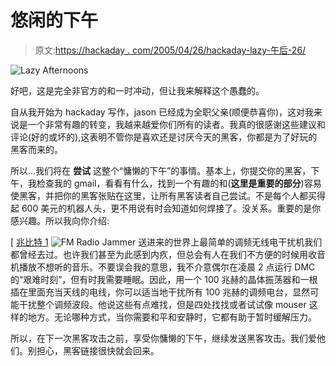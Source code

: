 # 悠闲的下午

> 原文:[https://hackaday . com/2005/04/26/hackaday-lazy-午后-26/](https://hackaday.com/2005/04/26/hackaday-lazy-afternoons-26/)

![Lazy Afternoons](../Images/b99209e7dfa8867c6a05778131ffea11.png)

好吧，这是完全非官方的和一时冲动，但让我来解释这个愚蠢的。

自从我开始为 hackaday 写作，jason 已经成为全职父亲(顺便恭喜你)，这对我来说是一个非常有趣的转变，我越来越爱你们所有的读者。我真的很感谢这些建议和评论(好的或坏的),这表明不管你是喜欢还是讨厌今天的黑客，你都是为了好玩的黑客而来的。

所以…我们将在 **尝试** 这整个“慵懒的下午”的事情。基本上，你提交你的黑客，下午，我检查我的 gmail，看看有什么，找到一个有趣的和(**这里是重要的部分**)容易使黑客，并把你的黑客张贴在这里，让所有黑客读者自己尝试。不是每个人都买得起 600 美元的机器人头，更不用说有时会知道如何焊接了。没关系。重要的是你感兴趣。所以我向你介绍:

[ [兆比特 1](http://themodgods.com)
![FM Radio Jammer](../Images/b2256b383dd5cb4bb06c208a2d2e96ba.png)
送进来的世界上最简单的调频无线电干扰机我们都曾经去过。也许我们甚至为此感到内疚，但总会有人在我们不方便的时候用收音机播放不想听的音乐。不要误会我的意思，我不介意偶尔在凌晨 2 点运行 DMC 的“艰难时刻”，但有时我需要睡眠。因此，用一个 100 兆赫的晶体振荡器和一根插在里面充当天线的电线，你可以适当地干扰所有 100 兆赫的调频电台，显然可能干扰整个调频波段。他说这些有点难找，但是四处找找或者试试像 mouser 这样的地方。无论哪种方式，当你需要和平和安静时，它都有助于暂时缓解压力。

所以，在下一次黑客攻击之前，享受你慵懒的下午，继续发送黑客攻击。我们爱他们。别担心，黑客链接很快就会回来。